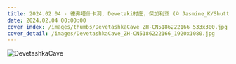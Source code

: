 ```yaml
---
title: 2024.02.04 - 德弗塔什卡洞, Devetaki村庄，保加利亚 (© Jasmine_K/Shutterstock)
date: 2024.02.04 00:00:00
cover_index: /images/thumbs/DevetashkaCave_ZH-CN5186222166_533x300.jpg
cover_detail: /images/DevetashkaCave_ZH-CN5186222166_1920x1080.jpg
---
```


![DevetashkaCave](/images/DevetashkaCave_ZH-CN5186222166_1920x1080.jpg)

